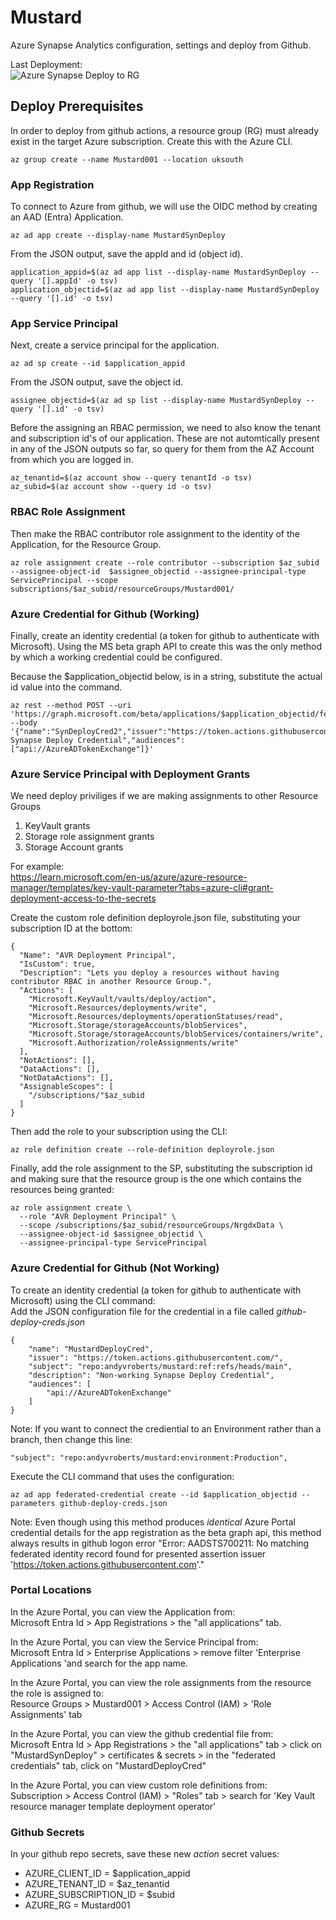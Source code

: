 # Mustard
Azure Synapse Analytics configuration, settings and deploy from Github.   

Last Deployment:  
![Azure Synapse Deploy to RG](https://github.com/andyvroberts/mustard/actions/workflows/deploy.yaml/badge.svg)

## Deploy Prerequisites
In order to deploy from github actions, a resource group (RG) must already exist in the target Azure subscription.  Create this with the Azure CLI.  

``` 
az group create --name Mustard001 --location uksouth  
```

### App Registration
To connect to Azure from github, we will use the OIDC method by creating an AAD (Entra) Application. 
```
az ad app create --display-name MustardSynDeploy
```
From the JSON output, save the appId and id (object id).  
```
application_appid=$(az ad app list --display-name MustardSynDeploy --query '[].appId' -o tsv)
application_objectid=$(az ad app list --display-name MustardSynDeploy --query '[].id' -o tsv)
```  

### App Service Principal
Next, create a service principal for the application.  
```
az ad sp create --id $application_appid
```
From the JSON output, save the object id.
```
assignee_objectid=$(az ad sp list --display-name MustardSynDeploy --query '[].id' -o tsv)
```

Before the assigning an RBAC permission, we need to also know the tenant and subscription id's of our application.  These are not automtically present in any of the JSON outputs so far, so query for them from the AZ Account from which you are logged in.  
```
az_tenantid=$(az account show --query tenantId -o tsv)
az_subid=$(az account show --query id -o tsv)
```

### RBAC Role Assignment
Then make the RBAC contributor role assignment to the identity of the Application, for the Resource Group.
```
az role assignment create --role contributor --subscription $az_subid --assignee-object-id  $assignee_objectid --assignee-principal-type ServicePrincipal --scope subscriptions/$az_subid/resourceGroups/Mustard001/
```
### Azure Credential for Github (Working)
Finally, create an identity credential (a token for github to authenticate with Microsoft).  Using the MS beta graph API to create this was the only method by which a working credential could be configured.  

Because the $application_objectid below, is in a string, substitute the actual id value into the command.  
```
az rest --method POST --uri 'https://graph.microsoft.com/beta/applications/$application_objectid/federatedIdentityCredentials' --body '{"name":"SynDeployCred2","issuer":"https://token.actions.githubusercontent.com","subject":"repo:andyvroberts/mustard:ref:refs/heads/main","description":"Working Synapse Deploy Credential","audiences":["api://AzureADTokenExchange"]}'
```

### Azure Service Principal with Deployment Grants 
We need deploy priviliges if we are making assignments to other Resource Groups 
1. KeyVault grants
3. Storage role assignment grants
3. Storage Account grants
  
For example:  
https://learn.microsoft.com/en-us/azure/azure-resource-manager/templates/key-vault-parameter?tabs=azure-cli#grant-deployment-access-to-the-secrets    
  
Create the custom role definition deployrole.json file, substituting your subscription ID at the bottom: 
```
{
  "Name": "AVR Deployment Principal",
  "IsCustom": true,
  "Description": "Lets you deploy a resources without having contributor RBAC in another Resource Group.",
  "Actions": [
    "Microsoft.KeyVault/vaults/deploy/action",
    "Microsoft.Resources/deployments/write",
    "Microsoft.Resources/deployments/operationStatuses/read",
    "Microsoft.Storage/storageAccounts/blobServices",
    "Microsoft.Storage/storageAccounts/blobServices/containers/write",
    "Microsoft.Authorization/roleAssignments/write"
  ],
  "NotActions": [],
  "DataActions": [],
  "NotDataActions": [],
  "AssignableScopes": [
    "/subscriptions/"$az_subid
  ]
}
```
Then add the role to your subscription using the CLI:  
```
az role definition create --role-definition deployrole.json
```
Finally, add the role assignment to the SP, substituting the subscription id and making sure that the resource group is the one which contains the resources being granted:      
```
az role assignment create \
  --role "AVR Deployment Principal" \
  --scope /subscriptions/$az_subid/resourceGroups/NrgdxData \
  --assignee-object-id $assignee_objectid \
  --assignee-principal-type ServicePrincipal
```

### Azure Credential for Github (Not Working)
To create an identity credential (a token for github to authenticate with Microsoft) using the CLI command:  
Add the JSON configuration file for the credential in a file called _github-deploy-creds.json_  
```
{
    "name": "MustardDeployCred",
    "issuer": "https://token.actions.githubusercontent.com/",
    "subject": "repo:andyvroberts/mustard:ref:refs/heads/main",
    "description": "Non-working Synapse Deploy Credential",
    "audiences": [
        "api://AzureADTokenExchange"
    ]
}
```
Note: If you want to connect the crediential to an Environment rather than a branch, then change this line:  
```
"subject": "repo:andyvroberts/mustard:environment:Production",
```
Execute the CLI command that uses the configuration:  
```
az ad app federated-credential create --id $application_objectid --parameters github-deploy-creds.json
``````  
Note: Even though using this method produces *identical* Azure Portal credential details for the app registration as the beta graph api, this method always results in github logon error "Error: AADSTS700211: No matching federated identity record found for presented assertion issuer 'https://token.actions.githubusercontent.com'."
  
### Portal Locations
In the Azure Portal, you can view the Application from:  
Microsoft Entra Id > App Registrations > the "all applications" tab.  

In the Azure Portal, you can view the Service Principal from:  
Microsoft Entra Id > Enterprise Applications > remove filter 'Enterprise Applications 'and search for the app name.  

In the Azure Portal, you can view the role assignments from the resource the role is assigned to:  
Resource Groups > Mustard001 > Access Control (IAM) > 'Role Assignments' tab

In the Azure Portal, you can view the github credential file from:  
Microsoft Entra Id > App Registrations > the "all applications" tab > click on "MustardSynDeploy" > certificates & secrets > in the "federated credentials" tab, click on "MustardDeployCred"     

In the Azure Portal, you can view custom role definitions from:  
Subscription > Access Control (IAM) > "Roles" tab > search for 'Key Vault resource manager template deployment operator'  

### Github Secrets
In your github repo secrets, save these new _action_ secret values:
- AZURE_CLIENT_ID = $application_appid
- AZURE_TENANT_ID = $az_tenantid
- AZURE_SUBSCRIPTION_ID = $subid
- AZURE_RG = Mustard001


